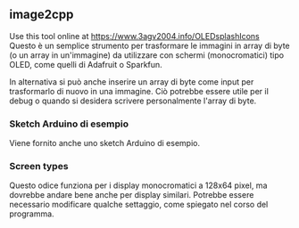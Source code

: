 ## image2cpp ##

Use this tool online at https://www.3agv2004.info/OLEDsplashIcons<br />
Questo è un semplice strumento per trasformare le immagini in array di byte (o un array in un'immagine) da utilizzare con schermi (monocromatici) tipo OLED, come quelli di Adafruit o Sparkfun.

In alternativa si può anche inserire un array di byte come input per trasformarlo di nuovo in una immagine. Ciò potrebbe essere utile per il debug o quando si desidera scrivere personalmente l'array di byte.

### Sketch Arduino di esempio ###
Viene fornito anche uno sketch Arduino di esempio.

### Screen types ###
Questo odice funziona per i display monocromatici a 128x64 pixel, ma dovrebbe andare bene anche per display similari. Potrebbe essere necessario modificare qualche settaggio, come spiegato nel corso del programma.
